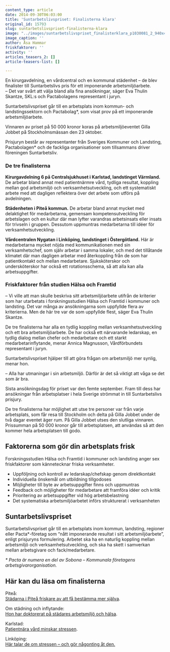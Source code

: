 ```yaml
---
content_type: article
date: 2014-09-30T06:03:00
title: 'Suntarbetslivspriset: Finalisterna klara'
original_id: 15793
slug: suntarbetslivspriset-finalisterna-klara
image: "../images/suntarbetslivspriset_finalisterklara_p1030081_2_940x450_hb1.jpg"
image_caption: ''
author: Åsa Hammar
friskfaktorer: ''
activity: ''
articles_teasers_2: []
article-teasers-list: []

---
```


En kirurgavdelning, en vårdcentral och en kommunal städenhet – de blev finalister till Suntarbetslivs pris för ett imponerande arbetsmiljöarbete.  
– Det var svårt att välja bland alla fina ansökningar, säger Eva Thulin Skantze, SKL:s och Pactabolagens representant i juryn.

Suntarbetslivspriset går till en arbetsplats inom kommun- och landstingssektorn och Pactabolag\*, som visat prov på ett imponerande arbetsmiljöarbete.

Vinnaren av priset på 50 000 kronor koras på arbetsmiljöeventet Gilla Jobbet på Stockholmsmässan den 23 oktober.

Prisjuryn består av representanter från Sveriges Kommuner och Landsting, Pactabolagen\* och de fackliga organisationer som tillsammans driver föreningen Suntarbetsliv.

### De tre finalisterna

**Kirurgavdelning 6 på Centralsjukhuset i Karlstad, landstinget Värmland.** De arbetar bland annat med patientnärmre vård, tydliga resultat, koppling mellan god arbetsmiljö och verksamhetsutveckling, och ett systematiskt arbete med att dagligen reflektera över det arbete som utförs på avdelningen.

**Städenheten i Piteå kommun.** De arbetar bland annat mycket med delaktighet för medarbetarna, gemensam kompetensutveckling för arbetslagen och en kultur där man lyfter varandras arbetsinsats eller insats för trivseln i gruppen. Dessutom uppmuntras medarbetarna till idéer för verksamhetsutveckling.

**Vårdcentralen Nygatan i Linköping, landstinget i Östergötland.** Här är medarbetarna mycket nöjda med kommunikationen med sin verksamhetschef, som själv arbetar i samma lokaler, och med det tillåtande klimatet där man dagligen arbetar med återkoppling från de som har patientkontakt och mellan medarbetare. Sjuksköterskor och undersköterskor har också ett rotationsschema, så att alla kan alla arbetsuppgifter.

### Friskfaktorer från studien Hälsa och Framtid

– Vi ville att man skulle beskriva sitt arbetsmiljöarbete utifrån de kriterier som har utarbetats i forskningsstudien Hälsa och Framtid i kommuner och landsting. Det var många av ansökningarna som uppfyllde flera av kriterierna. Men de här tre var de som uppfyllde flest, säger Eva Thulin Skantze.

De tre finalisterna har alla en tydlig koppling mellan verksamhetsutveckling och ett bra arbetsmiljöarbete. De har också ett närvarande ledarskap, en tydlig dialog mellan chefer och medarbetare och ett starkt medarbetarinflytande, menar Annica Magnusson, Vårdförbundets representant i juryn.

Suntarbetslivspriset hjälper till att göra frågan om arbetsmiljö mer synlig, menar hon.

– Alla har utmaningar i sin arbetsmiljö. Därför är det så viktigt att våga se det som är bra.

Sista ansökningsdag för priset var den femte september. Fram till dess har ansökningar från arbetsplatser i hela Sverige strömmat in till Suntarbetslivs prisjury.

De tre finalisterna har möjlighet att utse tre personer var från varje arbetsplats, som får resa till Stockholm och delta på Gilla Jobbet under de två dagar eventet äger rum. På Gilla Jobbet utses den slutliga vinnaren. Prissumman på 50 000 kronor går till arbetsplatsen, att användas så att den kommer hela arbetsplatsen till godo.

Faktorerna som gör din arbetsplats frisk
----------------------------------------

Forskningsstudien Hälsa och Framtid i kommuner och landsting anger sex friskfaktorer som kännetecknar friska verksamheter.

*   Uppföljning och kontroll av ledarskap/chefskap genom direktkontakt
*   Individuella önskemål om utbildning tillgodoses
*   Möjligheter till byte av arbetsuppgifter finns och uppmuntras
*   Feedback och möjligheter för medarbetare att framföra idéer och kritik
*   Prioritering av arbetsuppgifter vid hög arbetsbelastning
*   Det systematiska arbetsmiljöarbetet införs strukturerat i verksamheten

Suntarbetslivspriset
--------------------

Suntarbetslivspriset går till en arbetsplats inom kommun, landsting, regioner eller Pacta\*-företag som “nått imponerande resultat i sitt arbetsmiljöarbete”, enligt prisjuryns formulering. Arbetet ska ha en naturlig koppling mellan arbetsmiljö och verksamhetsutveckling, och ska ha skett i samverkan mellan arbetsgivare och fack/medarbetare.

_\* Pacta är numera en del av Sobona – Kommunala företagens arbetsgivarorganisation._

Här kan du läsa om finalisterna
-------------------------------

Piteå:  
[Städarna i Piteå friskare av att få bestämma mer själva](https://www.suntarbetsliv.se/artiklar/ledarskap-och-organisation/sa-blev-stadarna-i-pitea-friskare--med-inflytande-och-delaktighet/ "Städarna i Piteå friskare av att bestämma mer själva").

Om städning och inflytande:  
[Hon har doktorerat på städares arbetsmiljö och hälsa](https://www.suntarbetsliv.se/forskning/ledarskap-och-organisation/tre-arbetsmiljorad-fran-forskaren--som-doktorerat-pa-stadares-jobb/ "Hon har doktorera´t på städares arbetsmiljö och hälsa").

Karlstad:  
[Patientnära vård minskar stressen](https://www.suntarbetsliv.se/artiklar/systematiskt-arbetsmiljoarbete/patientnara-vard-minskar-stressen/ "Patientnära vård minskar stressen").

Linköping:  
[Här talar de om stressen – och gör någonting åt den.](https://www.suntarbetsliv.se/artiklar/organisatorisk-och-social-arbetsmiljo/har-talar-de-om-stressen-och-gor-nagonting-at-den/)

